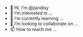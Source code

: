 - 👋 Hi, I’m @jiandlsy
- 👀 I’m interested in ...
- 🌱 I’m currently learning ...
- 💞️ I’m looking to collaborate on ...
- 📫 How to reach me ...

<!---
jiandlsy/jiandlsy is a ✨ special ✨ repository because its `README.md` (this file) appears on your GitHub profile.
You can click the Preview link to take a look at your changes.
--->
